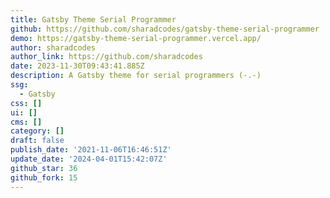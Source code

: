 ```yaml
---
title: Gatsby Theme Serial Programmer
github: https://github.com/sharadcodes/gatsby-theme-serial-programmer
demo: https://gatsby-theme-serial-programmer.vercel.app/
author: sharadcodes
author_link: https://github.com/sharadcodes
date: 2023-11-30T09:43:41.885Z
description: A Gatsby theme for serial programmers (-.-)
ssg:
  - Gatsby
css: []
ui: []
cms: []
category: []
draft: false
publish_date: '2021-11-06T16:46:51Z'
update_date: '2024-04-01T15:42:07Z'
github_star: 36
github_fork: 15
---
```

